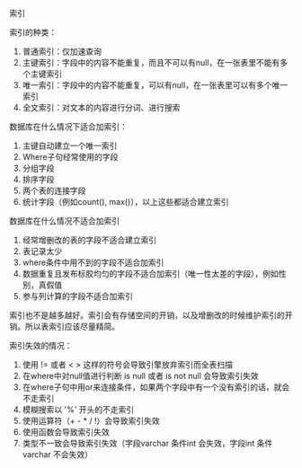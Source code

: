 索引

索引的种类：

1. 普通索引：仅加速查询
2. 主键索引：字段中的内容不能重复，而且不可以有null，在一张表里不能有多个主键索引
3. 唯一索引：字段中的内容不能重复，可以有null，在一张表里可以有多个唯一索引
4. 全文索引：对文本的内容进行分词、进行搜索





数据库在什么情况下适合加索引：

1. 主键自动建立一个唯一索引
2. Where子句经常使用的字段
3. 分组字段
4. 排序字段
5. 两个表的连接字段
6. 统计字段（例如count(), max()），以上这些都适合建立索引



数据库在什么情况不适合加索引

1. 经常增删改的表的字段不适合建立索引
2. 表记录太少
3. where条件中用不到的字段不适合加索引
4. 数据重复且发布标胶均匀的字段不适合加索引（唯一性太差的字段），例如性别，真假值
5. 参与列计算的字段不适合加索引



索引也不是越多越好。索引会有存储空间的开销，以及增删改的时候维护索引的开销。所以表索引应该尽量精简。

索引失效的情况：

1. 使用 != 或者 < > 这样的符号会导致引擎放弃索引而全表扫描
2. 在where中对null值进行判断 is null 或者 is not null 会导致索引失效
3. 在where子句中用or来连接条件，如果两个字段中有一个没有索引的话，就会不走索引
4. 模糊搜索以 '%' 开头的不走索引
5. 使用运算符（+ - * / !）会导致索引失效
6. 使用函数会导致索引失效
7. 类型不一致会导致索引失效（字段varchar 条件int 会失效，字段int 条件varchar 不会失效）















